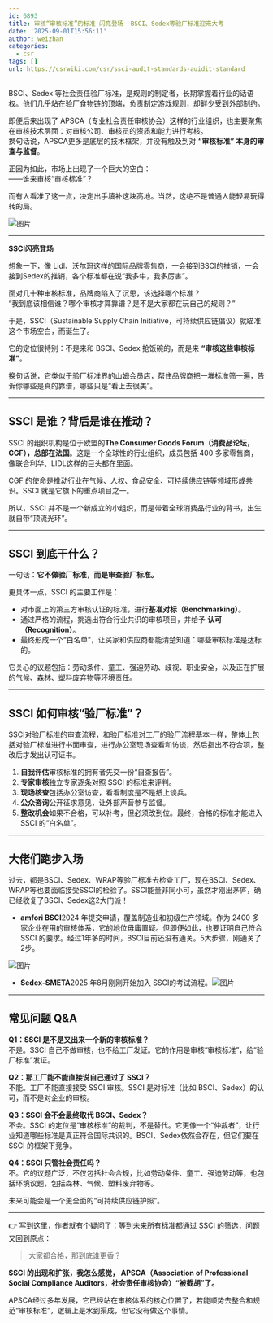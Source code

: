 ```yaml
---
id: 6893
title: 审核“审核标准”的标准 闪亮登场——BSCI、Sedex等验厂标准迎来大考
date: '2025-09-01T15:56:11'
author: weizhan
categories:
  - csr
tags: []
url: https://csrwiki.com/csr/ssci-audit-standards-auidit-standard
---
```


BSCI、Sedex 等社会责任验厂标准，是规则的制定者，长期掌握着行业的话语权。他们几乎站在验厂食物链的顶端，负责制定游戏规则，却鲜少受到外部制约。

即便后来出现了 APSCA（专业社会责任审核协会）这样的行业组织，也主要聚焦在审核技术层面：对审核公司、审核员的资质和能力进行考核。\
换句话说，APSCA更多是底层的技术框架，并没有触及到对 **“审核标准” 本身的审查与监督**。

正因为如此，市场上出现了一个巨大的空白：\
——谁来审核“审核标准”？

而有人看准了这一点，决定出手填补这块高地。当然，这绝不是普通人能轻易玩得转的局。

![图片](https://mmbiz.qpic.cn/mmbiz_png/4mruicD4E4iaJrY03EPjMiabuXG9O7icZ5pIvWdsYpYBVbV1AdabJib3ylryOdlCzwsk9GuD34nsNsJ2AozdTXWyeIQ/640?wx_fmt=png\&from=appmsg\&watermark=1\&tp=webp\&wxfrom=5\&wx_lazy=1)

***

**SSCI闪亮登场**

想象一下，像 Lidl、沃尔玛这样的国际品牌零售商，一会接到BSCI的推销，一会接到Sedex的推销，各个标准都在说“我多牛，我多厉害”。

面对几十种审核标准，品牌商陷入了沉思，该选择哪个标准？\
“我到底该相信谁？哪个审核才算靠谱？是不是大家都在玩自己的规则？”

于是，SSCI（Sustainable Supply Chain Initiative，可持续供应链倡议）就瞄准这个市场空白，而诞生了。

它的定位很特别：不是来和 BSCI、Sedex 抢饭碗的，而是来 **“审核这些审核标准”**。

换句话说，它类似于验厂标准界的山姆会员店，帮住品牌商把一堆标准筛一遍，告诉你哪些是真的靠谱，哪些只是“看上去很美”。

***

## **SSCI 是谁？背后是谁在推动？**

SSCI 的组织机构是位于欧盟的**The Consumer Goods Forum（消费品论坛，CGF），总部在法国**。这是一个全球性的行业组织，成员包括 400 多家零售商，像联合利华、LIDL这样的巨头都在里面。

CGF 的使命是推动行业在气候、人权、食品安全、可持续供应链等领域形成共识。SSCI 就是它旗下的重点项目之一。

所以，SSCI 并不是一个新成立的小组织，而是带着全球消费品行业的背书，出生就自带“顶流光环”。

***

## **SSCI 到底干什么？**

一句话：**它不做验厂标准，而是审查验厂标准。**

更具体一点，SSCI 的主要工作是：

- 对市面上的第三方审核认证的标准，进行**基准对标（Benchmarking）**。
- 通过严格的流程，挑选出符合行业共识的审核项目，并给予 **认可（Recognition）**。
- 最终形成一个“白名单”，让买家和供应商都能清楚知道：哪些审核标准是达标的。

它关心的议题包括：劳动条件、童工、强迫劳动、歧视、职业安全，以及正在扩展的气候、森林、塑料废弃物等环境责任。

***

## **SSCI 如何审核“验厂标准”？**

SSCI对验厂标准的审查流程，和验厂标准对工厂的验厂流程基本一样，整体上包括对验厂标准进行书面审查，进行办公室现场查看和访谈，然后指出不符合项，整改后才发出认可证书。

1. **自我评估**审核标准的拥有者先交一份“自查报告”。
2. **专家审核**独立专家逐条对照 SSCI 的标准来评判。
3. **现场核查**包括办公室访查，看看制度是不是纸上谈兵。
4. **公众咨询**公开征求意见，让外部声音参与监督。
5. **整改机会**如果不合格，可以补考，但必须改到位。最终，合格的标准才能进入 SSCI 的“白名单”。

***

## **大佬们跑步入场**

过去，都是BSCI、Sedex、WRAP等验厂标准去检查工厂，现在BSCI、Sedex、WRAP等也要面临接受SSCI的检验了。SSCI能量非同小可，虽然才刚出茅庐，确已经收复了BSCI、Sedex这2大门派！

- **amfori BSCI**2024 年提交申请，覆盖制造业和初级生产领域。作为 2400 多家企业在用的审核体系，它的地位毋庸置疑。但即便如此，也要证明自己符合 SSCI 的要求。经过1年多的时间，BSCI目前还没有通关。5大步骤，刚通关了2步。

![图片](https://mmbiz.qpic.cn/mmbiz_png/4mruicD4E4iaJrY03EPjMiabuXG9O7icZ5pI6KicaHd4QuVn3MZVRqfO9quzgkCtr0XtWkZQ42UUrGgQwFXflWQiaibWA/640?wx_fmt=png\&from=appmsg\&watermark=1\&tp=webp\&wxfrom=5\&wx_lazy=1)

- **Sedex-SMETA**2025 年8月刚刚开始加入 SSCI的考试流程。![图片](https://mmbiz.qpic.cn/mmbiz_png/4mruicD4E4iaJrY03EPjMiabuXG9O7icZ5pIvWQUkEiac4CBX6vQ9BeGqYBlM1ECD0NkX8bPFTmzlh716ib0gUtE0Adw/640?wx_fmt=png\&from=appmsg\&watermark=1\&tp=webp\&wxfrom=5\&wx_lazy=1)

***

## **常见问题 Q\&A**

**Q1：SSCI 是不是又出来一个新的审核标准？**\
不是。SSCI 自己不做审核，也不给工厂发证。它的作用是审核“审核标准”，给“验厂标准”发证。

**Q2：那工厂能不能直接说自己通过了 SSCI？**\
不能。工厂不能直接接受 SSCI 审核。SSCI 是对标准（比如 BSCI、Sedex）的认可，而不是对企业的审核。

**Q3：SSCI 会不会最终取代 BSCI、Sedex？**\
不会。SSCI 的定位是“审核标准”的裁判，不是替代。它更像一个“仲裁者”，让行业知道哪些标准是真正符合国际共识的。BSCI、Sedex依然会存在，但它们要在 SSCI 的框架下竞争。

**Q4：SSCI 只管社会责任吗？**\
不。它的议题广泛，不仅包括社会合规，比如劳动条件、童工、强迫劳动等，也包括环境议题，包括森林、气候、塑料废弃物等。

未来可能会是一个更全面的“可持续供应链护照”。

***

👉 写到这里，作者就有个疑问了：等到未来所有标准都通过 SSCI 的筛选，问题又回到原点：

> 大家都合格，那到底谁更香？

**SSCI 的出现和扩张，我怎么感觉， APSCA（Association of Professional Social Compliance Auditors，社会责任审核协会）“被截胡”了。**

APSCA经过多年发展，它已经站在审核体系的核心位置了，若能顺势去整合和规范“审核标准”，逻辑上是水到渠成，但它没有做这个事情。
